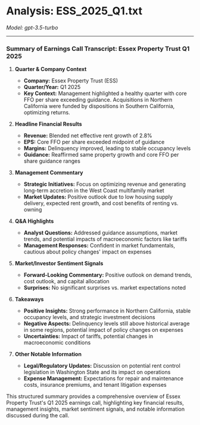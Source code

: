 # Analysis: ESS_2025_Q1.txt

*Model: gpt-3.5-turbo*

---

### Summary of Earnings Call Transcript: Essex Property Trust Q1 2025

1. **Quarter & Company Context**
   - **Company:** Essex Property Trust (ESS)
   - **Quarter/Year:** Q1 2025
   - **Key Context:** Management highlighted a healthy quarter with core FFO per share exceeding guidance. Acquisitions in Northern California were funded by dispositions in Southern California, optimizing returns.

2. **Headline Financial Results**
   - **Revenue:** Blended net effective rent growth of 2.8%
   - **EPS:** Core FFO per share exceeded midpoint of guidance
   - **Margins:** Delinquency improved, leading to stable occupancy levels
   - **Guidance:** Reaffirmed same property growth and core FFO per share guidance ranges

3. **Management Commentary**
   - **Strategic Initiatives:** Focus on optimizing revenue and generating long-term accretion in the West Coast multifamily market
   - **Market Updates:** Positive outlook due to low housing supply delivery, expected rent growth, and cost benefits of renting vs. owning

4. **Q&A Highlights**
   - **Analyst Questions:** Addressed guidance assumptions, market trends, and potential impacts of macroeconomic factors like tariffs
   - **Management Responses:** Confident in market fundamentals, cautious about policy changes' impact on expenses

5. **Market/Investor Sentiment Signals**
   - **Forward-Looking Commentary:** Positive outlook on demand trends, cost outlook, and capital allocation
   - **Surprises:** No significant surprises vs. market expectations noted

6. **Takeaways**
   - **Positive Insights:** Strong performance in Northern California, stable occupancy levels, and strategic investment decisions
   - **Negative Aspects:** Delinquency levels still above historical average in some regions, potential impact of policy changes on expenses
   - **Uncertainties:** Impact of tariffs, potential changes in macroeconomic conditions

7. **Other Notable Information**
   - **Legal/Regulatory Updates:** Discussion on potential rent control legislation in Washington State and its impact on operations
   - **Expense Management:** Expectations for repair and maintenance costs, insurance premiums, and tenant litigation expenses

This structured summary provides a comprehensive overview of Essex Property Trust's Q1 2025 earnings call, highlighting key financial results, management insights, market sentiment signals, and notable information discussed during the call.
